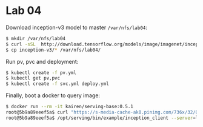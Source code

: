 # Lab 04
Download inception-v3 model to master `/var/nfs/lab04`:
```sh
$ mkdir /var/nfs/lab04
$ curl -sSL  http://download.tensorflow.org/models/image/imagenet/inception-v3-2016-03-01.tar.gz | tar zx
$ cp inception-v3/* /var/nfs/lab04/
```

Run pv, pvc and deployment:
```sh
$ kubectl create -f pv.yml
$ kubectl get pv,pvc
$ kubectl create -f svc.yml deploy.yml
```

Finally, boot a docker to query image:
```sh
$ docker run --rm -it kairen/serving-base:0.5.1
root@5b9a89eeef5a$ curl "https://s-media-cache-ak0.pinimg.com/736x/32/00/3b/32003bd128bebe99cb8c655a9c0f00f5.jpg" --output rabbit.jpg
root@5b9a89eeef5a$ /opt/serving/bin/example/inception_client --server=localhost:9000 --image=rabbit.jpg
```
